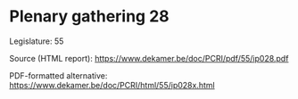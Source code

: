 # Plenary gathering 28

Legislature: 55

Source (HTML report): https://www.dekamer.be/doc/PCRI/pdf/55/ip028.pdf

PDF-formatted alternative: https://www.dekamer.be/doc/PCRI/html/55/ip028x.html

